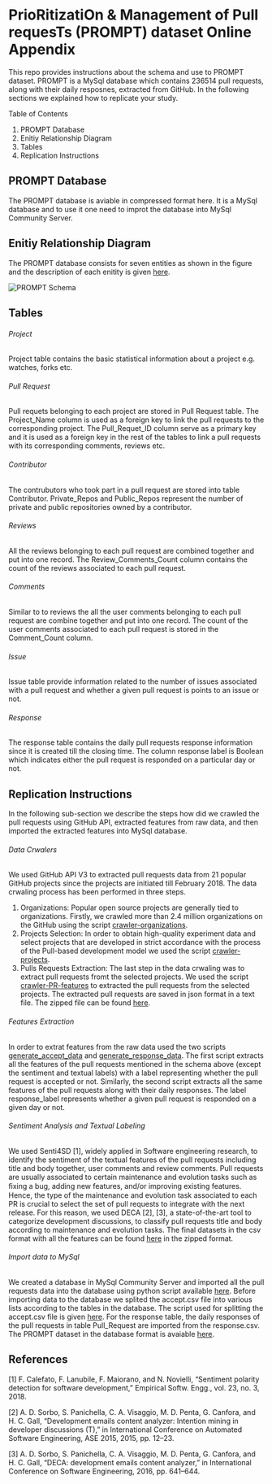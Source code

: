 # PrioRitizatiOn & Management of Pull requesTs (PROMPT) dataset Online Appendix
This repo provides instructions about the schema and use to PROMPT dataset. PROMPT is a MySql database which contains 236514 pull requests, along with their daily resposnes, extracted from GitHub. In the following sections we explained how to replicate your study.

Table of Contents
1. PROMPT Database
2. Enitiy Relationship Diagram
3. Tables
4. Replication Instructions

## PROMPT Database
The PROMPT database is aviable in compressed format here. It is a MySql database and to use it one need to improt the database into MySql Community Server.

## Enitiy Relationship Diagram
The PROMPT database consists for seven entities as shown in the figure and the description of each enitity is given [here](PR_Algorithm.pdf).

![PROMPT Schema](https://github.com/IlyasAzeem/PROMPT_DB/blob/master/ERD.png)

## Tables
###### Project
Project table contains the basic statistical information about a project e.g. watches, forks etc.
###### Pull Request
Pull requets belonging to each project are stored in Pull Request table. The Project_Name column is used as a foreign key to link the pull requests to the corresponding project. The Pull_Requet_ID column serve as a primary key and it is used as a foreign key in the rest of the tables to link a pull requests with its corresponding comments, reviews etc.
###### Contributor
The contrubutors who took part in a pull request are stored into table Contributor. Private_Repos and Public_Repos represent the number of private and public repositories owned by a contributor. 
###### Reviews
All the reviews belonging to each pull request are combined together and put into one record. The Review_Comments_Count column contains the count of the reviews associated to each pull request. 
###### Comments
Similar to to reviews the all the user comments belonging to each pull request are combine together and put into one record. The count of the user comments associated to each pull request is stored in the Comment_Count column.
###### Issue
Issue table provide information related to the number of issues associated with a pull request and whether a given pull request is points to an issue or not. 
###### Response
The response table contains the daily pull requests response information since it is created till the closing time. The column response label is Boolean which indicates either the pull request is responded on a particular day or not.

## Replication Instructions
In the following sub-section we describe the steps how did we crawled the pull requests using GitHub API, extracted features from raw data, and then imported the extracted features into MySql database.
###### Data Crwalers
We used GitHub API V3 to extracted pull requests data from 21 popular GitHub projects since the projects are initiated till February 2018. The data crwaling process has been performed in three steps.
1. Organizations: Popular open source projects are generally tied to organizations. Firstly, we crawled more than 2.4 million organizations on the GitHub using the script [crawler-organizations](https://github.com/IlyasAzeem/PROMPT/blob/master/Replication_Package/Data_Crawlers/crawler-organizations.py).
2. Projects Selection:  In order to obtain high-quality experiment data and select projects that are developed in strict accordance with the process of the Pull-based development model we used the script [crawler-projects](https://github.com/IlyasAzeem/PROMPT/blob/master/Replication_Package/Data_Crawlers/crawler-projects.py).
3. Pulls Requests Extraction: The last step in the data crwaling was to extract pull requests fromt the selected projects. We used the script [crawler-PR-features](https://github.com/IlyasAzeem/PROMPT/blob/master/Replication_Package/Data_Crawlers/crawler-PR-features.py) to extracted the pull requests from the selected projects. The extracted pull requests are saved in json format in a text file. The zipped file can be found [here](https://github.com/IlyasAzeem/PROMPT/blob/master/Replication_Package/Dataset_CSV_Files/). 
###### Features Extraction
In order to extrat features from the raw data used the two scripts [generate_accept_data](https://github.com/IlyasAzeem/PROMPT/blob/master/Replication_Package/Features_Extraction/generate_accept_data.py) and [generate_response_data](https://github.com/IlyasAzeem/PROMPT/blob/master/Replication_Package/Features_Extraction/generate_response_data.py). The first script extracts all the features of the pull requests mentioned in the schema above (except the sentiment and textual labels) with a label representing whether the pull request is accepted or not. Similarly, the second script extracts all the same features of the pull requests along with their daily responses. The label response_label represents whether a given pull request is responded on a given day or not.
###### Sentiment Analysis and Textual Labeling
We used Senti4SD [1], widely applied in Software engineering research, to identify the sentiment of the textual features of the pull requests including title and body together, user comments and review comments.
Pull requests are  usually  associated  to  certain  maintenance  and  evolution tasks such as ﬁxing a bug, adding new features, and/or improving existing features. Hence, the type of the maintenance and evolution task associated to each PR is crucial to select the  set  of  pull  requests  to  integrate  with  the  next  release. For this reason, we used DECA [2], [3], a state-of-the-art tool  to  categorize  development  discussions,  to  classify  pull requests title and body according to maintenance and evolution tasks. The final datasets in the csv format with all the features can be found [here](https://github.com/IlyasAzeem/PROMPT/tree/master/Replication_Package/Dataset_CSV_Files) in the zipped format.
###### Import data to MySql
We created a database in MySql Community Server and imported all the pull requests data into the database using python script available [here](https://github.com/IlyasAzeem/PROMPT/blob/master/Replication_Package/Import_data_to_db/import_data_to_db.py). Before importing data to the database we splited the accept.csv file into various lists according to the tables in the database. The script used for splitting the accept.csv file is given [here](https://github.com/IlyasAzeem/PROMPT/blob/master/Replication_Package/Import_data_to_db/create_list_for_db.py). For the response table, the daily responses of the pull requests in table Pull_Request are imported from the response.csv. The PROMPT dataset in the database format is avaiable [here](https://github.com/IlyasAzeem/PROMPT/blob/master/Replication_Package/Import_data_to_db).




## References
[1] F.  Calefato,  F.  Lanubile,  F.  Maiorano,  and  N.  Novielli,  “Sentiment polarity  detection  for  software  development,”  Empirical  Softw.  Engg., vol. 23, no. 3, 2018.

[2] A. D. Sorbo, S. Panichella, C. A. Visaggio, M. D. Penta, G. Canfora, and H. C. Gall, “Development emails content analyzer: Intention mining in developer discussions (T),” in International Conference on Automated Software Engineering, ASE 2015, 2015, pp. 12–23.

[3] A. D. Sorbo, S. Panichella, C. A. Visaggio, M. D. Penta, G. Canfora, and  H.  C.  Gall,  “DECA:  development  emails  content  analyzer,”  in International Conference on Software Engineering, 2016, pp. 641–644.
